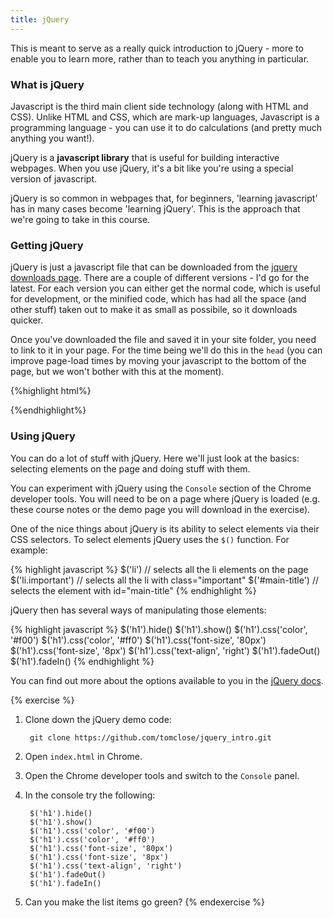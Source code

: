 ```yaml
---
title: jQuery
---
```


This is meant to serve as a really quick introduction to jQuery - more to enable you to learn more, rather than to teach you anything in particular.

### What is jQuery

Javascript is the third main client side technology (along with HTML and CSS). Unlike HTML and CSS, which are mark-up languages, Javascript is a programming language - you can use it to do calculations (and pretty much anything you want!).

jQuery is a **javascript library** that is useful for building interactive webpages. When you use jQuery, it's a bit like you're using a special version of javascript.

jQuery is so common in webpages that, for beginners, 'learning javascript' has in many cases become 'learning jQuery'. This is the approach that we're going to take in this course.

### Getting jQuery

jQuery is just a javascript file that can be downloaded from the [jquery downloads page](http://jquery.com/download/). There are a couple of different versions - I'd go for the latest. For each version you can either get the normal code, which is useful for development, or the minified code, which has had all the space (and other stuff) taken out to make it as small as possibile, so it downloads quicker.

Once you've downloaded the file and saved it in your site folder, you need to link to it in your page. For the time being we'll do this in the `head` (you can improve page-load times by moving your javascript to the bottom of the page, but we won't bother with this at the moment).

{%highlight html%}
<!DOCTYPE html>
<head>
  <script src="jquery.js"></script>
  <!-- any other stuff e.g. stylesheet links -->

{%endhighlight%}

### Using jQuery

You can do a lot of stuff with jQuery. Here we'll just look at the basics: selecting elements on the page and doing stuff with them.

You can experiment with jQuery using the `Console` section of the Chrome developer tools. You will need to be on a page where jQuery is loaded (e.g. these course notes or the demo page you will download in the exercise).

One of the nice things about jQuery is its ability to select elements via their CSS selectors. To select elements jQuery uses the `$()` function. For example:

{% highlight javascript %}
$('li')               // selects all the li elements on the page
$('li.important')     // selects all the li with class="important"
$('#main-title')      // selects the element with id="main-title"
{% endhighlight %}

jQuery then has several ways of manipulating those elements:

{% highlight javascript %}
$('h1').hide()
$('h1').show()
$('h1').css('color', '#f00')
$('h1').css('color', '#ff0')
$('h1').css('font-size', '80px')
$('h1').css('font-size', '8px')
$('h1').css('text-align', 'right')
$('h1').fadeOut()
$('h1').fadeIn()
{% endhighlight %}

You can find out more about the options available to you in the [jQuery docs](http://api.jquery.com/).

{% exercise %}
1. Clone down the jQuery demo code:

        git clone https://github.com/tomclose/jquery_intro.git

2. Open `index.html` in Chrome.
3. Open the Chrome developer tools and switch to the `Console` panel.
4. In the console try the following:

        $('h1').hide()
        $('h1').show()
        $('h1').css('color', '#f00')
        $('h1').css('color', '#ff0')
        $('h1').css('font-size', '80px')
        $('h1').css('font-size', '8px')
        $('h1').css('text-align', 'right')
        $('h1').fadeOut()
        $('h1').fadeIn()

5. Can you make the list items go green?
{% endexercise %}
